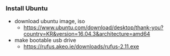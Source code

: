 ### Install Ubuntu
- download ubuntu image, iso
  - https://www.ubuntu.com/download/desktop/thank-you?country=KR&version=16.04.3&architecture=amd64
- make bootable usb drive
  - https://rufus.akeo.ie/downloads/rufus-2.11.exe
